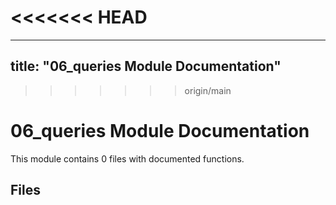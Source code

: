 <<<<<<< HEAD
=======
---
title: "06_queries Module Documentation"
---

>>>>>>> origin/main
# 06_queries Module Documentation

This module contains 0 files with documented functions.

## Files
